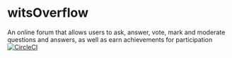 # witsOverflow
An online forum that allows users to ask, answer, vote, mark and moderate questions and answers, as well as earn achievements for participation
[![CircleCI](https://circleci.com/gh/2003405/witsOverFlow.svg?style=https://img.shields.io/circleci/build/gh/2003405/witsOverflow?token=ff8a1fe13f858f0ded11976eb4acf970347b1a5c&circle-token=ff8a1fe13f858f0ded11976eb4acf970347b1a5c)](https://circleci.com/gh/2003405/witsOverflow)
